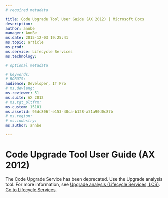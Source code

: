 ```yaml
---
# required metadata

title: Code Upgrade Tool User Guide (AX 2012) | Microsoft Docs
description: 
author: annbe
manager: AnnBe
ms.date: 2015-12-03 19:25:41
ms.topic: article
ms.prod: 
ms.service: Lifecycle Services
ms.technology: 

# optional metadata

# keywords: 
# ROBOTS: 
audience: Developer, IT Pro
# ms.devlang: 
ms.reviewer: 51
ms.suite: AX 2012
# ms.tgt_pltfrm: 
ms.custom: 15101
ms.assetid: 95dc806f-e153-40ca-b128-a51a90d0c87b
# ms.region: 
# ms.industry: 
ms.author: annbe

---
```


# Code Upgrade Tool User Guide (AX 2012)

The Code Upgrade Service has been deprecated. Use the Upgrade analysis tool. For more information, see [Upgrade analysis (Lifecycle Services, LCS)](http://ax.help.dynamics.com/en/wiki/upgrade-analysis-lifecycle-services-lcs/).
[Go to Lifecycle Services](https://lcs.dynamics.com).



